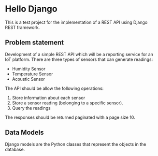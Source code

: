 # Hello Django

This is a test project for the implementation of a REST API using Django REST framework.

## Problem statement

Development of a simple REST API which will be a reporting service for an IoT platform.
There are three types of sensors that can generate readings:
- Humidity Sensor
- Temperature Sensor
- Acoustic Sensor

The API should be allow the following operations:
1. Store information about each sensor
2. Store a sensor reading (belonging to a specific sensor). 
3. Query the readings 

The responses should be returned paginated with a page size 10.

## Data Models

Django models are the Python classes that represent the objects in the database.

